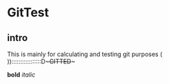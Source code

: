 # GitTest
## intro
This is mainly for calculating and testing git purposes ( )):::::::::::::::::D~~~GITTED~~~﻿


__bold__
*italic*
